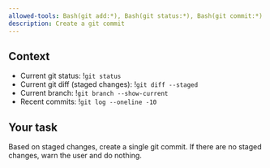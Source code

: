 ```yaml
---
allowed-tools: Bash(git add:*), Bash(git status:*), Bash(git commit:*)
description: Create a git commit
---
```


## Context

- Current git status: !`git status`
- Current git diff (staged changes): !`git diff --staged`
- Current branch: !`git branch --show-current`
- Recent commits: !`git log --oneline -10`

## Your task

Based on staged changes, create a single git commit.
If there are no staged changes, warn the user and do nothing.
